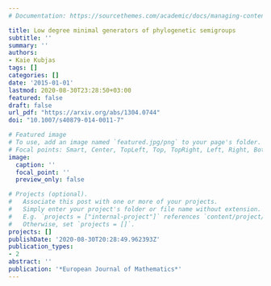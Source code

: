 ```yaml
---
# Documentation: https://sourcethemes.com/academic/docs/managing-content/

title: Low degree minimal generators of phylogenetic semigroups
subtitle: ''
summary: ''
authors:
- Kaie Kubjas
tags: []
categories: []
date: '2015-01-01'
lastmod: 2020-08-30T23:28:50+03:00
featured: false
draft: false
url_pdf: "https://arxiv.org/abs/1304.0744"
doi: "10.1007/s40879-014-0011-7"

# Featured image
# To use, add an image named `featured.jpg/png` to your page's folder.
# Focal points: Smart, Center, TopLeft, Top, TopRight, Left, Right, BottomLeft, Bottom, BottomRight.
image:
  caption: ''
  focal_point: ''
  preview_only: false

# Projects (optional).
#   Associate this post with one or more of your projects.
#   Simply enter your project's folder or file name without extension.
#   E.g. `projects = ["internal-project"]` references `content/project/deep-learning/index.md`.
#   Otherwise, set `projects = []`.
projects: []
publishDate: '2020-08-30T20:28:49.962393Z'
publication_types:
- 2
abstract: ''
publication: '*European Journal of Mathematics*'
---
```

